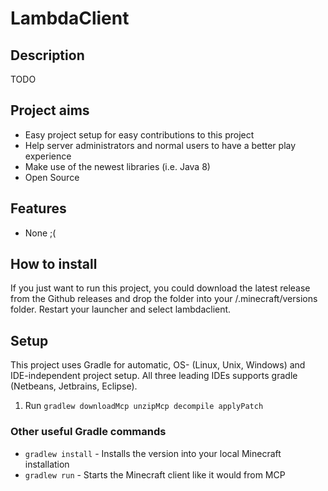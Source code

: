 # LambdaClient

## Description

TODO

## Project aims

* Easy project setup for easy contributions to this project
* Help server administrators and normal users to have a better play experience
* Make use of the newest libraries (i.e. Java 8)
* Open Source

## Features

* None ;(

## How to install 

If you just want to run this project, you could download the latest release from the Github releases and drop the
folder into your /.minecraft/versions folder. Restart your launcher and select lambdaclient.

## Setup

This project uses Gradle for automatic, OS- (Linux, Unix, Windows) and IDE-independent project setup. 
All three leading IDEs supports gradle (Netbeans, Jetbrains, Eclipse). 

1. Run `gradlew downloadMcp unzipMcp decompile applyPatch`

### Other useful Gradle commands

* `gradlew install` - Installs the version into your local Minecraft installation
* `gradlew run` - Starts the Minecraft client like it would from MCP